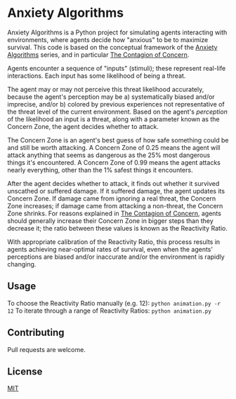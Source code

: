 # Anxiety Algorithms

Anxiety Algorithms is a Python project for simulating agents interacting with environments, where agents decide how "anxious" to be to maximize survival. This code is based on the conceptual framework of the [Anxiety Algorithms](https://www.adamjuliangoldstein.com/blog/anxiety-algorithm/) series, and in particular [The Contagion of Concern](https://www.adamjuliangoldstein.com/blog/contagion-of-concern/).

Agents encounter a sequence of "inputs" (stimuli); these represent real-life interactions. Each input has some likelihood of being a threat.

The agent may or may not perceive this threat likelihood accurately, because the agent's perception may be a) systematically biased and/or imprecise, and/or b) colored by previous experiences not representative of the threat level of the current environment. Based on the agent's *perception* of the likelihood an input is a threat, along with a parameter known as the Concern Zone, the agent decides whether to attack.

The Concern Zone is an agent's best guess of how safe something could be and still be worth attacking. A Concern Zone of 0.25 means the agent will attack anything that seems as dangerous as the 25% most dangerous things it's encountered. A Concern Zone of 0.99 means the agent attacks nearly everything, other than the 1% safest things it encounters.

After the agent decides whether to attack, it finds out whether it survived unscathed or suffered damage. If it suffered damage, the agent updates its Concern Zone. If damage came from ignoring a real threat, the Concern Zone increases; if damage came from attacking a non-threat, the Concern Zone shrinks. For reasons explained in [The Contagion of Concern](https://www.adamjuliangoldstein.com/blog/contagion-of-concern/), agents should generally increase their Concern Zone in bigger steps than they decrease it; the ratio between these values is known as the Reactivity Ratio.

With appropriate calibration of the Reactivity Ratio, this process results in agents achieving near-optimal rates of survival, even when the agents' perceptions are biased and/or inaccurate and/or the environment is rapidly changing.

## Usage

To choose the Reactivity Ratio manually (e.g. 12): ```python animation.py -r 12```
To iterate through a range of Reactivity Ratios: ```python animation.py```

## Contributing
Pull requests are welcome.

## License
[MIT](https://choosealicense.com/licenses/mit/)